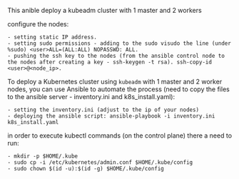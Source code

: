 This anible deploy a kubeadm cluster with 1 master and 2 workers

configure the nodes:

    - setting static IP address.
    - setting sudo permissions - adding to the sudo visudo the line (under %sudo) <user>ALL=(ALL:ALL) NOPASSWD: ALL.
    - pushing the ssh key to the nodes (from the ansible control node to the nodes after creating a key - ssh-keygen -t rsa). ssh-copy-id <user>@<node_ip>.  

To deploy a Kubernetes cluster using `kubeadm` with 1 master and 2 worker nodes, you can use Ansible to automate the process (need to copy the files
to the ansible server - inventory.ini and k8s_install.yaml):

    - setting the inventory.ini (adjust to the ip of your nodes)
    - deploying the ansible script: ansible-playbook -i inventory.ini k8s_install.yaml

in order to execute kubectl commands (on the control plane) there a need to run:

    - mkdir -p $HOME/.kube
    - sudo cp -i /etc/kubernetes/admin.conf $HOME/.kube/config
    - sudo chown $(id -u):$(id -g) $HOME/.kube/config
